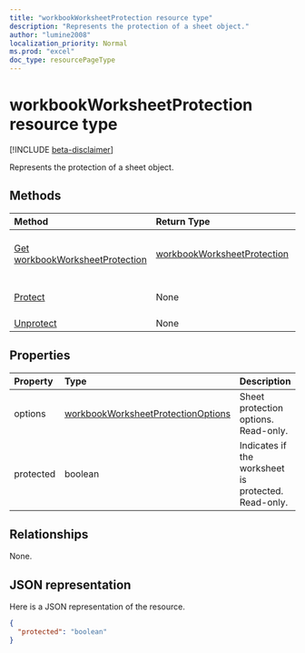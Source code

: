 ```yaml
---
title: "workbookWorksheetProtection resource type"
description: "Represents the protection of a sheet object."
author: "lumine2008"
localization_priority: Normal
ms.prod: "excel"
doc_type: resourcePageType
---
```


# workbookWorksheetProtection resource type

[!INCLUDE [beta-disclaimer](../../includes/beta-disclaimer.md)]

Represents the protection of a sheet object.


## Methods

| Method		   | Return Type	|Description|
|:---------------|:--------|:----------|
|[Get workbookWorksheetProtection](../api/worksheetprotection-get.md) | [workbookWorksheetProtection](workbookworksheetprotection.md) |Read properties and relationships of workbookWorksheetProtection object.|
|[Protect](../api/worksheetprotection-protect.md)|None|Protect a worksheet. It throws if the worksheet has been protected.|
|[Unprotect](../api/worksheetprotection-unprotect.md)|None|Unprotect a worksheet|

## Properties
| Property	   | Type	|Description|
|:---------------|:--------|:----------|
|options|[workbookWorksheetProtectionOptions](workbookworksheetprotectionoptions.md)|Sheet protection options. Read-only.|
|protected|boolean|Indicates if the worksheet is protected.  Read-only.|

## Relationships
None.

## JSON representation

Here is a JSON representation of the resource.

<!-- {
  "blockType": "resource",
  "optionalProperties": [
    "options"
  ],
  "@odata.type": "microsoft.graph.workbookWorksheetProtection"
}-->

```json
{
  "protected": "boolean"
}

```

<!-- uuid: 8fcb5dbc-d5aa-4681-8e31-b001d5168d79
2015-10-25 14:57:30 UTC -->
<!--
{
  "type": "#page.annotation",
  "description": "workbookWorksheetProtection resource",
  "keywords": "",
  "section": "documentation",
  "tocPath": "",
  "suppressions": []
}
-->
